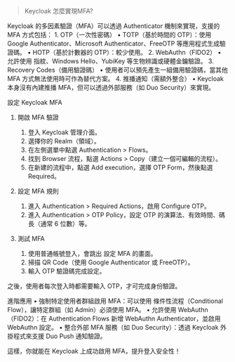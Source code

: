 

> Keycloak 怎麼實現MFA?

Keycloak 的多因素驗證（MFA）可以透過 Authenticator 機制來實現，支援的 MFA 方式包括：
	1.	OTP（一次性密碼）
	•	TOTP（基於時間的 OTP）：使用 Google Authenticator、Microsoft Authenticator、FreeOTP 等應用程式生成驗證碼。
	•	HOTP（基於計數器的 OTP）：較少使用。
	2.	WebAuthn（FIDO2）
	•	允許使用 指紋、Windows Hello、YubiKey 等生物辨識或硬體金鑰驗證。
	3.	Recovery Codes（備用驗證碼）
	•	使用者可以預先產生一組備用驗證碼，當其他 MFA 方式無法使用時可作為替代方案。
	4.	推播通知（需額外整合）
	•	Keycloak 本身沒有內建推播 MFA，但可以透過外部服務（如 Duo Security）來實現。

設定 Keycloak MFA

1. 開啟 MFA 驗證
	1.	登入 Keycloak 管理介面。
	2.	選擇你的 Realm（領域）。
	3.	在左側選單中點選 Authentication > Flows。
	4.	找到 Browser 流程，點選 Actions > Copy（建立一個可編輯的流程）。
	5.	在新建的流程中，點選 Add execution，選擇 OTP Form，然後點選 Required。

2. 設定 MFA 規則
	1.	進入 Authentication > Required Actions，啟用 Configure OTP。
	2.	進入 Authentication > OTP Policy，設定 OTP 的演算法、有效時間、碼長（通常 6 位數）等。

3. 測試 MFA
	1.	使用普通帳號登入，會跳出 設定 MFA 的畫面。
	2.	掃描 QR Code（使用 Google Authenticator 或 FreeOTP）。
	3.	輸入 OTP 驗證碼完成設定。

之後，使用者每次登入時都需要輸入 OTP，才可完成身份驗證。

進階應用
	•	強制特定使用者群組啟用 MFA：可以使用 條件性流程（Conditional Flow），讓特定群組（如 Admin）必須使用 MFA。
	•	允許使用 WebAuthn（FIDO2）：在 Authentication Flows 新增 WebAuthn Authenticator，並啟用 WebAuthn 設定。
	•	整合外部 MFA 服務（如 Duo Security）：透過 Keycloak 外掛程式來支援 Duo Push 通知驗證。

這樣，你就能在 Keycloak 上成功啟用 MFA，提升登入安全性！

